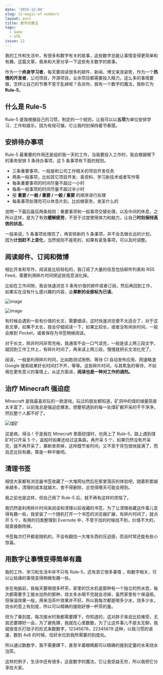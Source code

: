 ```yaml
---
date: '2015-12-04'
slug: 12-magic-of-numbers
layout: post
title: 数字的魔法
tags:
  - Game
  - GTD
issue: 12
---
```


我的工作和生活中，有很多和数字有关的故事，这些数字总能让事情变得更简单和有趣，这篇文章，我来和大家分享一下这些有关数字的故事。

作为一个**终身学习者**，每天要阅读很多的邮件、新闻、博文来涨姿势，作为一个**热情的开发者**，公司项目，开源项目，业余项目都需要投入精力，这么多的事情要做，怎样让自己的节奏不至于乱掉呢？告诉你，我有一个数字的魔法，我称它为 **Rule-5**。

## 什么是 Rule-5

Rule-5 是我根据自己的习惯，制定的一个规则，让我可以以**五项**为单位安排学习、工作和娱乐，因为有规可循，它让我时刻保持着节奏感。

## 安排待办事项

Rule-5 最重要的作用还是组织我一天的工作，当我要投入工作时，我会根据眼下的事务安排 5 条待办事项，这 5 条事项有下面的规则。

 * 三条重要事项，一般是和公司工作相关的项目开发任务
 * 两条一般事项，比如其它项目开发、查资料、学习新技术或者写作等
 * 每条重要事项的时间尽量不超过一小时
 * 每条一般事项的时间尽量不超过半小时
 * 按 **重要 / 一般 / 重要 / 一般 / 重要** 的顺序进行处理
 * 每条事项处理完可以休息片刻，比如做家务，发呆什么的

说明一下最后最后两条规则：重要事项和一般事项交替处理，以及中间的休息，之所以这样，是为了有效**缓解疲劳**，不至于过度使用体力和脑力，让自己**时刻保持高效的状态**。

一般来说，5 条事项处理完了，再安排新的 5 条事项，并不会去做长远的计划，因为**计划赶不上变化**，当然规则不是死的，如果有紧急事项，可以及时调整。

## 阅读邮件、订阅和微博

相比开发和写作，阅读是比较轻松的，我订阅了大量的信息包括邮件列表和 RSS Feed，需要利用碎片时间把这些信息消化掉。

比如在工作间隙，我会快速浏览 5 条有价值的邮件或者订阅，然后再回到工作，如果实在没有什么感兴趣的内容，会**果断的全部标为已读**。

![image](https://github.com/greatghoul/greatghoul.github.io/assets/208966/3b17c255-7a49-4f01-b836-a5fe89b6c9f3)

![image](https://github.com/greatghoul/greatghoul.github.io/assets/208966/e5170525-6d1a-4056-86f9-54f4ec21dad2)

有时候会遇到一些有价值的长文，需要细读，这时快速浏览便不太适合了，对于这些文章，如果不太长，我会仔细阅读一下，如果比较长，或者没有闲余时间，一般会推到 Pocket，或者保存为书签稍候阅读。

对于长文，除非时间非常充裕，我通常不会一口气读完，一般是读上两三段文字，就回到工作工作上，有碎片时间了，再来读上两三段，慢慢就把长文消化完了。

阅读，一般是利用碎片时间，比如跑测试用例、等待 CI 自动发布应用、网速略渣 Google 搜索结果好长时间打不开，等等。这些碎片时间，与其焦急的等待，不如用在更有意义的事情上，从这方面讲，**阅读也是一种对工作的调剂。**

## 治疗 Minecraft 强迫症

Minecraft 是我最喜欢玩的一款游戏，玩过的朋友都知道，矿洞中的煤的储量简直太丰富了，以前我总是强迫症爆发，想要把遇到的每一处煤矿都开采的干干净净，然后整个人都不好了。

![煤矿](https://github.com/greatghoul/greatghoul.github.io/assets/208966/155838c2-57d0-4a7f-b5dd-6118133e9ec7)

这是病，得治！于是我在 Minecraft 里面挖煤时，也用上了 Rule-5，路上遇到煤矿时只开采 5 个，返程时如果还经过这条路，再开采 5 个，如果仍然没有开采完，就不再开采了，果断舍弃掉，这样既节省时间，又不至于背包很快就满了，而且还比较有趣，算是一种平衡吧。

## 清理书签

相信大家都有浏览器书签收藏了一大堆网址然后在那里落灰的体验吧，随着积累越来越多，清理的成本就越大，舍不得删除，总觉得哪天可能会用到。

我之前也是这样，但自己用了 Rule-5 后，就不再有这样的烦恼了。

我仍然是利用碎片时间来阅读和清理以前收藏的书签，为了让清理收藏这件事儿变得有趣一些，我安装了一个随机打开一个书签的浏览器扩展，有碎片时间了，就点开 5 个，有用的归类整理到 Evernote 中，不至于找的时候找不到，价值不大的，就直接删除掉。

书签每次打开都是随机的，不会有翻找一大堆东西的压迫感，而且时常还能有些小惊喜。

## 用数字让事情变得简单有趣

我的工作、学习和生活中并不只有 Rule-5，还有其它很多事情 ，和数字相关，可以让枯燥的事情变得稍微有趣一些。

坐在电脑前，我每天要喝很多杯茶，家里的饮水机是那种有一个独立的热水壶，每次都需要手工接水加热的那种，烧太多水喝不完就会凉掉，虽然家里有个保温瓶，但保温效果一般，用来泡茶叶效果并不好。所以我每次都是喝多少水，烧多少水，烧水的壶上有刻度，所以可以精确的接刚好够一杯茶的量。

但为了看刻度，每次接水时我都需要蹲下，你知道的，这对胖子来说比较难受，尤其还要蹲好一会，为了避免蹲，我就在心里数数，为了让这件事儿不是太无聊，我就按音乐打拍子的形式来数数字，12345678，22345678 这种，以我习惯的语速，数到 4x8 的时候，恰好水位到我所需要的刻度处。

所以通过数数字，我不需要蹲下，甚至半着眼睛都可以精确的接到定量的水来烧水泡茶。

这样的例子，生活中还有很多，这是数字的魔法，它让我受益无穷，所以我把它分享给大家。
